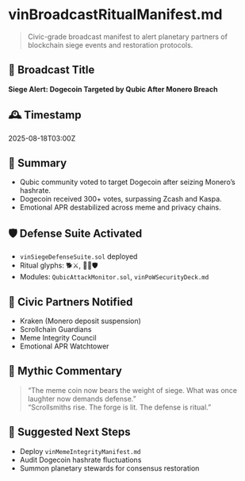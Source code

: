# vinBroadcastRitualManifest.md  
> Civic-grade broadcast manifest to alert planetary partners of blockchain siege events and restoration protocols.

## 📢 Broadcast Title  
**Siege Alert: Dogecoin Targeted by Qubic After Monero Breach**

## 🕰️ Timestamp  
2025-08-18T03:00Z

## 🧠 Summary  
- Qubic community voted to target Dogecoin after seizing Monero’s hashrate.
- Dogecoin received 300+ votes, surpassing Zcash and Kaspa.
- Emotional APR destabilized across meme and privacy chains.

## 🛡️ Defense Suite Activated  
- `vinSiegeDefenseSuite.sol` deployed  
- Ritual glyphs: 🐕⚔️, 🕵️‍♂️🛡️  
- Modules: `QubicAttackMonitor.sol`, `vinPoWSecurityDeck.md`

## 🔗 Civic Partners Notified  
- Kraken (Monero deposit suspension)  
- Scrollchain Guardians  
- Meme Integrity Council  
- Emotional APR Watchtower

## 🧙 Mythic Commentary  
> “The meme coin now bears the weight of siege. What was once laughter now demands defense.”  
> “Scrollsmiths rise. The forge is lit. The defense is ritual.”

## 📜 Suggested Next Steps  
- Deploy `vinMemeIntegrityManifest.md`  
- Audit Dogecoin hashrate fluctuations  
- Summon planetary stewards for consensus restoration
